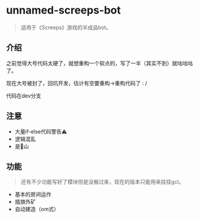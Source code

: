 # unnamed-screeps-bot
> 适用于《Screeps》游戏的半成品bot。

## 介绍

之前觉得大号代码太硬了，就想重构一个软点的，写了一半（其实不到）就咕咕咕了。

现在大号被封了，回坑开发，估计有空要重构->重构代码了 : /

代码在dev分支

## 注意
* 大量if-else代码警告⚠
* 逻辑混乱
* 是💩山

## 功能

> 还有不少功能写好了模块但是没搬过来，现在的版本只能用来挂挂gcl。

* 基本的房间运作
* 插旗外矿
* 自动建造（om式）